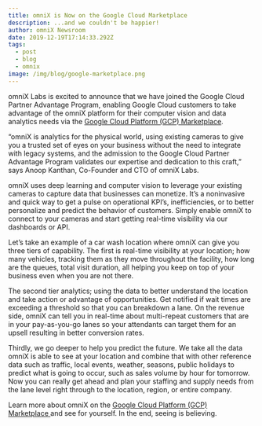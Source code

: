 ```yaml
---
title: omniX is Now on the Google Cloud Marketplace
description: ...and we couldn't be happier!
author: omniX Newsroom
date: 2019-12-19T17:14:33.292Z
tags:
  - post
  - blog
  - omnix
image: /img/blog/google-marketplace.png
---
```

omniX Labs is excited to announce that we have joined the Google Cloud Partner Advantage Program, enabling Google Cloud customers to take advantage of the omniX platform for their computer vision and data analytics needs via the [Google Cloud Platform (GCP) Marketplace](https://cloud.google.com/marketplace/).

“omniX is analytics for the physical world, using existing cameras to give you a trusted set of eyes on your business without the need to integrate with legacy systems, and the admission to the Google Cloud Partner Advantage Program validates our expertise and dedication to this craft,” says Anoop Kanthan, Co-Founder and CTO of omniX Labs.

omniX uses deep learning and computer vision to leverage your existing cameras to capture data that businesses can monetize. It’s a noninvasive and quick way to get a pulse on operational KPI’s, inefficiencies, or to better personalize and predict the behavior of customers. Simply enable omniX to connect to your cameras and start getting real-time visibility via our dashboards or API.

Let’s take an example of a car wash location where omniX can give you three tiers of capability. The first is real-time visibility at your location; how many vehicles, tracking them as they move throughout the facility, how long are the queues, total visit duration, all helping you keep on top of your business even when you are not there.

The second tier analytics; using the data to better understand the location and take action or advantage of opportunities. Get notified if wait times are exceeding a threshold so that you can breakdown a lane. On the revenue side, omniX can tell you in real-time about multi-repeat customers that are in your pay-as-you-go lanes so your attendants can target them for an upsell resulting in better conversion rates.

Thirdly, we go deeper to help you predict the future. We take all the data omniX is able to see at your location and combine that with other reference data such as traffic, local events, weather, seasons, public holidays to predict what is going to occur, such as sales volume by hour for tomorrow. Now you can really get ahead and plan your staffing and supply needs from the lane level right through to the location, region, or entire company.

Learn more about omniX on the [Google Cloud Platform (GCP) Marketplace ](https://console.cloud.google.com/marketplace/details/omnixlabs/omnix-vision)and see for yourself. In the end, seeing is believing.